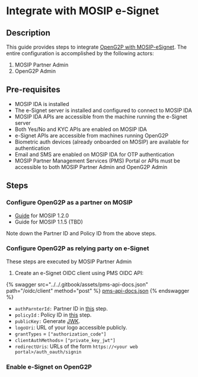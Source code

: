 # Integrate with MOSIP e-Signet

## Description

This guide provides steps to integrate [OpenG2P with MOSIP-eSignet](../../integrations/integration-with-mosip/integration-with-e-signet.md). The entire configuration is accomplished by the following actors:

1. MOSIP Partner Admin
2. OpenG2P Admin

## Pre-requisites

* MOSIP IDA is installed
* The e-Signet server is installed and configured to connect to MOSIP IDA
* MOSIP IDA APIs are accessible from the machine running the e-Signet server
* Both Yes/No and KYC APIs are enabled on MOSIP IDA
* e-Signet APIs are accessible from machines running OpenG2P
* Biometric auth devices (already onboarded on MOSIP) are available for authentication
* Email and SMS are enabled on MOSIP IDA for OTP authentication
* MOSIP Partner Management Services (PMS) Portal or APIs must be accessible to both MOSIP Partner Admin and OpenG2P Admin

## Steps

### Configure OpenG2P as a partner on MOSIP

* [Guide](https://docs.mosip.io/1.2.0/modules/partner-management-services/auth-credential-partner) for MOSIP 1.2.0
* Guide for MOSIP 1.1.5 (TBD)

Note down the Partner ID and Policy ID from the above steps.

### Configure OpenG2P as relying party on e-Signet

These steps are executed by MOSIP Partner Admin

1. Create an e-Signet OIDC client using PMS OIDC API:

{% swagger src="../../.gitbook/assets/pms-api-docs.json" path="/oidc/client" method="post" %}
[pms-api-docs.json](../../.gitbook/assets/pms-api-docs.json)
{% endswagger %}

* `authParnterId:` Partner ID in [this](integrate-with-mosip-e-signet.md#configure-openg2p-as-a-partner-on-mosip) step.&#x20;
* `policyId` : Policy ID in [this](integrate-with-mosip-e-signet.md#configure-openg2p-as-a-partner-on-mosip) step.
* `publicKey:` Generate [JWK](https://openid.net/specs/draft-jones-json-web-key-03.html).
* `logoUri`: URL of your logo accessible publicly.
* &#x20;`grantTypes` = `["authorization_code"]`
* `clientAuthMethods`= `["private_key_jwt"]`
* `redirectUris`:  URLs of the form `https://<your web portal>/auth_oauth/signin`

### Enable e-Signet on OpenG2P
